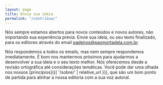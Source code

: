 ```yaml
---
layout: page
title: Envie sua ideia
permalink: "/contribua/"
---
```


Nós sempre estamos abertos para novos conteúdos e novos autores, não importando sua experiência prévia. Envie sua ideia, ou seu texto finalizado, para os editores através do email [padeiros@paomortadela.com.br](mailto:padeiros@paomortadela.com.br).

Nós respondemos a todos os emails, mas nem sempre respondemos imediatamente. É bom nos mantermos próximos para ajudarmos a desenvolver a sua ideia e o seu texto melhor. Nós oferecemos desde a revisão ortográfica até considerações temáticas. Você pode dar uma olhada nos nossos [princípios]({{ '/sobre/' | relative_url }}), que são um bom ponto de partida para alinhar a nossa editoria com a sua voz autoral.
